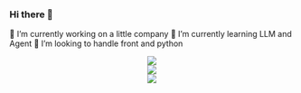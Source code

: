 ### Hi there 👋
🔭 I’m currently working on a little company
🌱 I’m currently learning LLM and Agent
👯 I’m looking to handle front and python
<div align="center"> <img src="https://github-readme-streak-stats.herokuapp.com/?user=1161295395" /> </div>
<div align="center"> <img src="https://github-readme-stats.vercel.app/api?username=1161295395&show_icons=true&theme=tokyonight" /> </div>
<div align="center"> <img src="https://github-readme-stats.vercel.app/api/top-langs/?username=1161295395" /> </div>


<!--
**1161295395/1161295395** is a ✨ _special_ ✨ repository because its `README.md` (this file) appears on your GitHub profile.

Here are some ideas to get you started:

- 🔭 I’m currently working on ...
- 🌱 I’m currently learning ...
- 👯 I’m looking to collaborate on ...
- 🤔 I’m looking for help with ...
- 💬 Ask me about ...
- 📫 How to reach me: ...
- 😄 Pronouns: ...
- ⚡ Fun fact: ...
-->
